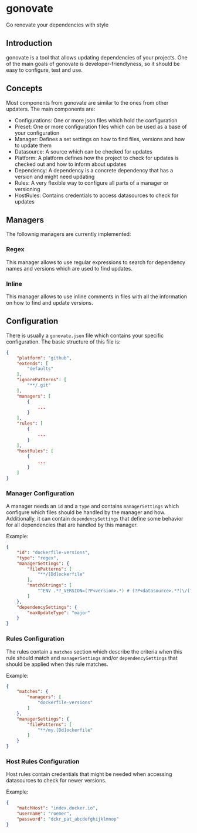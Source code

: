 # gonovate
Go renovate your dependencies with style

## Introduction
gonovate is a tool that allows updating dependencies of your projects. One of the main goals of gonovate is developer-friendlyness, so it should be easy to configure, test and use.

## Concepts
Most components from gonovate are similar to the ones from other updaters. The main components are:
- Configurations: One or more json files which hold the configuration
- Preset: One or more configuration files which can be used as a base of your configuration
- Manager: Defines a set settings on how to find files, versions and how to update them
- Datasource: A source which can be checked for updates
- Platform: A platform defines how the project to check for updates is checked out and how to inform about updates
- Dependency: A dependency is a concrete dependency that has a version and might need updating
- Rules: A very flexible way to configure all parts of a manager or versioning
- HostRules: Contains credentials to access datasources to check for updates

## Managers
The follownig managers are currently implemented:

### Regex
This manager allows to use regular expressions to search for dependency names and versions which are used to find updates.

### Inline
This manager allows to use inline comments in files with all the information on how to find and update versions.

## Configuration
There is usually a `gonovate.json` file which contains your specific configuration. The basic structure of this file is:
```json
{
    "platform": "github",
    "extends": [
        "defaults"
    ],
    "ignorePatterns": [
        "**/.git"
    ],
    "managers": [
        {
            ...
        }
    ],
    "rules": [
        {
            ...
        }
    ],
    "hostRules": [
        {
            ...
        }
    ]
}
```

### Manager Configuration
A manager needs an `id` and a `type` and contains `managerSettings` which configure which files should be handled by the manager and how.
Additionally, it can contain `dependencySettings` that define some behavior for all dependencies that are handled by this manager.

Example:
```json
{
    "id": "dockerfile-versions",
    "type": "regex",
    "managerSettings": {
        "filePatterns": [
            "**/[Dd]ockerfile"
        ],
        "matchStrings": [
            "^ENV .*?_VERSION=(?P<version>.*) # (?P<datasource>.*?)\/(?P<dependencyName>.*?)[[:blank:]]*$"
        ]
    },
    "dependencySettings": {
        "maxUpdateType": "major"
    }
}
```

### Rules Configuration
The rules contain a `matches` section which describe the criteria when this rule should match and `managerSettings` and/or `dependencySettings` that should be applied when this rule matches.

Example:
```json
{
    "matches": {
        "managers": [
            "dockerfile-versions"
        ]
    },
    "managerSettings": {
        "filePatterns": [
            "**/my.[Dd]ockerfile"
        ]
    }
}
```

### Host Rules Configuration
Host rules contain credentials that might be needed when accessing datasources to check for newer versions.

Example: 
```json
{
    "matchHost": "index.docker.io",
    "username": "roemer",
    "password": "dckr_pat_abcdefghijklmnop"
}
```
